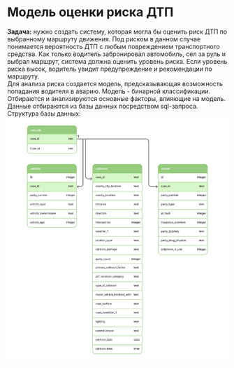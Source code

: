 # Модель оценки риска ДТП
**Задача:** нужно создать систему, которая могла бы оценить риск ДТП по выбранному маршруту движения. Под риском в данном случае понимается вероятность ДТП с любым повреждением транспортного средства. Как только водитель забронировал автомобиль, сел за руль и выбрал маршрут, система должна оценить уровень риска. Если уровень риска высок, водитель увидит предупреждение и рекомендации по маршруту. \
Для анализа риска создается модель, предсказывающая возможность попадания водителя в аварию. Модель - бинарной классификации. Отбираются и анализируются основные факторы, влияющие на модель.
Данные отбираются из базы данных посредством sql-запроса.
Структура базы данных:
![](DB_tables.png)
